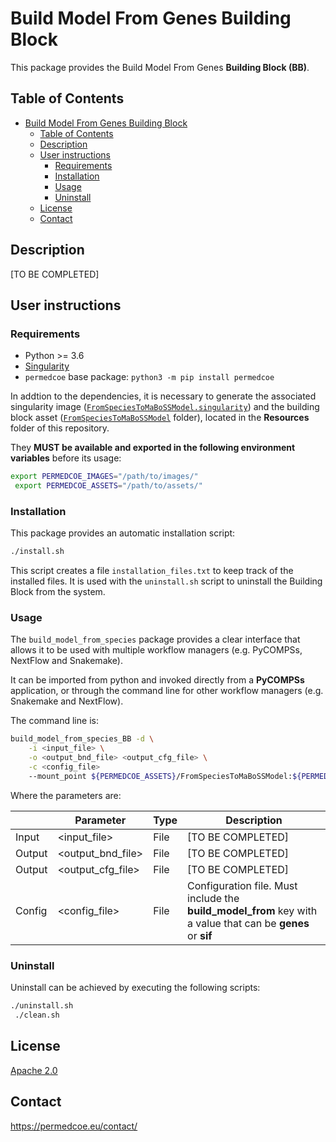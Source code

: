 # Build Model From Genes Building Block

This package provides the Build Model From Genes **Building Block (BB)**.

## Table of Contents

  - [Build Model From Genes Building Block](#build-model-from-genes-building-block)
    - [Table of Contents](#table-of-contents)
    - [Description](#description)
    - [User instructions](#user-instructions)
        - [Requirements](#requirements)
        - [Installation](#installation)
        - [Usage](#usage)
        - [Uninstall](#uninstall)
    - [License](#license)
    - [Contact](#contact)

## Description

[TO BE COMPLETED]

## User instructions

### Requirements

- Python >= 3.6
- [Singularity](https://singularity.lbl.gov/docs-installation)
- `permedcoe` base package: `python3 -m pip install permedcoe`

In addtion to the dependencies, it is necessary to generate the associated
singularity image ([`FromSpeciesToMaBoSSModel.singularity`](path/to/singularity.file))
and the building block asset ([`FromSpeciesToMaBoSSModel`](path/to/asset.folder)
folder), located in the **Resources** folder of this repository.

They **MUST be available and exported in the following environment variables**
before its usage:

```bash
export PERMEDCOE_IMAGES="/path/to/images/"
 export PERMEDCOE_ASSETS="/path/to/assets/"
```

### Installation

This package provides an automatic installation script:

```bash
./install.sh
```

This script creates a file `installation_files.txt` to keep track of the
installed files.
It is used with the `uninstall.sh` script to uninstall the Building Block
from the system.

### Usage

The `build_model_from_species` package provides a clear interface that allows
it to be used with multiple workflow managers (e.g. PyCOMPSs, NextFlow and
Snakemake).

It can be imported from python and invoked directly from a **PyCOMPSs**
application, or through the command line for other workflow managers
(e.g. Snakemake and NextFlow).

The command line is:

```bash
build_model_from_species_BB -d \
    -i <input_file> \
    -o <output_bnd_file> <output_cfg_file> \
    -c <config_file>
    --mount_point ${PERMEDCOE_ASSETS}/FromSpeciesToMaBoSSModel:${PERMEDCOE_ASSETS}/FromSpeciesToMaBoSSModel
```

Where the parameters are:

|        | Parameter          | Type | Description                                             |
|--------|--------------------|------|---------------------------------------------------------|
| Input  | \<input_file>      | File | [TO BE COMPLETED]                                       |
| Output | \<output_bnd_file> | File | [TO BE COMPLETED]                                       |
| Output | \<output_cfg_file> | File | [TO BE COMPLETED]                                       |
| Config | \<config_file>     | File | Configuration file. Must include the **build_model_from** key with a value that can be **genes** or **sif** |

### Uninstall

Uninstall can be achieved by executing the following scripts:

```bash
./uninstall.sh
 ./clean.sh
```

## License

[Apache 2.0](https://www.apache.org/licenses/LICENSE-2.0)

## Contact

<https://permedcoe.eu/contact/>
